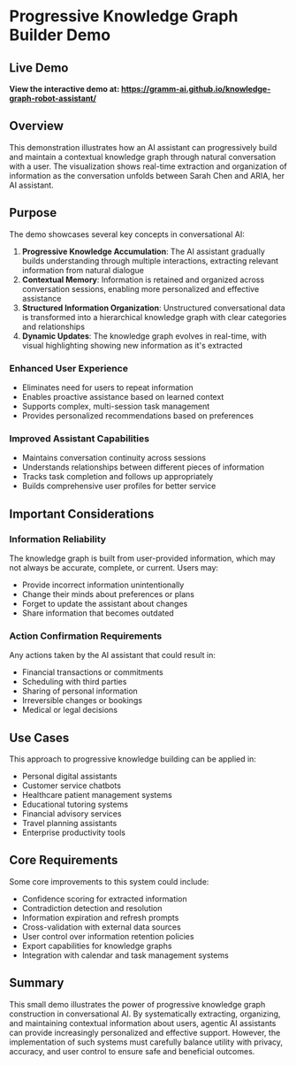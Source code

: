 # Progressive Knowledge Graph Builder Demo

## Live Demo

**View the interactive demo at: https://gramm-ai.github.io/knowledge-graph-robot-assistant/**

## Overview

This demonstration illustrates how an AI assistant can progressively build and maintain a contextual knowledge graph through natural conversation with a user. The visualization shows real-time extraction and organization of information as the conversation unfolds between Sarah Chen and ARIA, her AI assistant.

## Purpose

The demo showcases several key concepts in conversational AI:

1. **Progressive Knowledge Accumulation**: The AI assistant gradually builds understanding through multiple interactions, extracting relevant information from natural dialogue
2. **Contextual Memory**: Information is retained and organized across conversation sessions, enabling more personalized and effective assistance
3. **Structured Information Organization**: Unstructured conversational data is transformed into a hierarchical knowledge graph with clear categories and relationships
4. **Dynamic Updates**: The knowledge graph evolves in real-time, with visual highlighting showing new information as it's extracted

### Enhanced User Experience
- Eliminates need for users to repeat information
- Enables proactive assistance based on learned context
- Supports complex, multi-session task management
- Provides personalized recommendations based on preferences

### Improved Assistant Capabilities
- Maintains conversation continuity across sessions
- Understands relationships between different pieces of information
- Tracks task completion and follows up appropriately
- Builds comprehensive user profiles for better service

## Important Considerations

### Information Reliability
The knowledge graph is built from user-provided information, which may not always be accurate, complete, or current. Users may:
- Provide incorrect information unintentionally
- Change their minds about preferences or plans
- Forget to update the assistant about changes
- Share information that becomes outdated

### Action Confirmation Requirements
Any actions taken by the AI assistant that could result in:
- Financial transactions or commitments
- Scheduling with third parties
- Sharing of personal information
- Irreversible changes or bookings
- Medical or legal decisions


## Use Cases

This approach to progressive knowledge building can be applied in:
- Personal digital assistants
- Customer service chatbots
- Healthcare patient management systems
- Educational tutoring systems
- Financial advisory services
- Travel planning assistants
- Enterprise productivity tools

## Core Requirements

Some core improvements to this system could include:
- Confidence scoring for extracted information
- Contradiction detection and resolution
- Information expiration and refresh prompts
- Cross-validation with external data sources
- User control over information retention policies
- Export capabilities for knowledge graphs
- Integration with calendar and task management systems

## Summary

This small demo illustrates the power of progressive knowledge graph construction in conversational AI. By systematically extracting, organizing, and maintaining contextual information about users, agentic AI assistants can provide increasingly personalized and effective support. However, the implementation of such systems must carefully balance utility with privacy, accuracy, and user control to ensure safe and beneficial outcomes.
